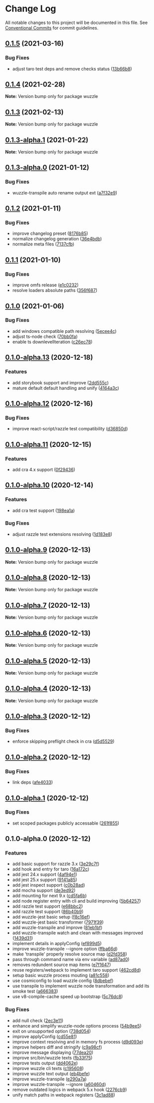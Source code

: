 # Change Log

All notable changes to this project will be documented in this file.
See [Conventional Commits](https://conventionalcommits.org) for commit guidelines.

## [0.1.5](https://github.com/licg9999/wuzzle/compare/v0.1.4...v0.1.5) (2021-03-16)


### Bug Fixes

* adjust taro test deps and remove checks status ([13b66b8](https://github.com/licg9999/wuzzle/commit/13b66b88c39c4ef601b3deacdbf3b66d6fb6a866))



## [0.1.4](https://github.com/licg9999/wuzzle/compare/v0.1.3...v0.1.4) (2021-02-28)

**Note:** Version bump only for package wuzzle





## [0.1.3](https://github.com/licg9999/wuzzle/compare/v0.1.3-alpha.1...v0.1.3) (2021-02-13)

**Note:** Version bump only for package wuzzle





## [0.1.3-alpha.1](https://github.com/licg9999/wuzzle/compare/v0.1.3-alpha.0...v0.1.3-alpha.1) (2021-01-22)

**Note:** Version bump only for package wuzzle





## [0.1.3-alpha.0](https://github.com/licg9999/wuzzle/compare/v0.1.2...v0.1.3-alpha.0) (2021-01-12)


### Bug Fixes

* wuzzle-transpile auto rename output ext ([a7f32e9](https://github.com/licg9999/wuzzle/commit/a7f32e9046f36254b58079fd6eadd9a16675c34e))



## [0.1.2](https://github.com/licg9999/wuzzle/compare/v0.1.1...v0.1.2) (2021-01-11)


### Bug Fixes

* improve changelog preset ([8176b85](https://github.com/licg9999/wuzzle/commit/8176b85043b0b5c3158c44e60c22fddec3b2c68e))
* normalize changelog generation ([36e4bdb](https://github.com/licg9999/wuzzle/commit/36e4bdb64027630d0ff6040dd688287b32a4866e))
* normalize meta files ([7137cfb](https://github.com/licg9999/wuzzle/commit/7137cfbe923c0309996338da7fcac597536c1edc))



## [0.1.1](https://github.com/licg9999/wuzzle/compare/v0.1.0...v0.1.1) (2021-01-10)


### Bug Fixes

* improve omfs release ([e1c0232](https://github.com/licg9999/wuzzle/commit/e1c023249540254a17c4eb73b606d88a66991b48))
* resolve loaders absolute paths ([356f687](https://github.com/licg9999/wuzzle/commit/356f687a9e9fc27a2b9ed16abcd539d3c5eefd94))



## [0.1.0](https://github.com/licg9999/wuzzle/compare/v0.1.0-alpha.13...v0.1.0) (2021-01-06)


### Bug Fixes

* add windows compatible path resolving ([5ecee4c](https://github.com/licg9999/wuzzle/commit/5ecee4c473d9b263deb27df86620e10e2e0dbb89))
* adjust ts-node check ([70bb0fa](https://github.com/licg9999/wuzzle/commit/70bb0fa608fbe136e8bca3c6b88222093ca7cd88))
* enable ts downlevelIteration ([c26ec78](https://github.com/licg9999/wuzzle/commit/c26ec7805a5d0b038172b71d02fdc7fe7a5f0593))



## [0.1.0-alpha.13](https://github.com/licg9999/wuzzle/compare/v0.1.0-alpha.12...v0.1.0-alpha.13) (2020-12-18)


### Features

* add storybook support and improve ([2dd555c](https://github.com/licg9999/wuzzle/commit/2dd555c3017417b0667981d8da94d5cc35567553))
* mature default default handling and unify ([4164a3c](https://github.com/licg9999/wuzzle/commit/4164a3c3ccf0bc95a73bbe2ff6b79bc0c2a50c4d))



## [0.1.0-alpha.12](https://github.com/licg9999/wuzzle/compare/v0.1.0-alpha.11...v0.1.0-alpha.12) (2020-12-16)


### Bug Fixes

* improve react-script/razzle test compatibility ([d36850d](https://github.com/licg9999/wuzzle/commit/d36850df4bb4e38e30c74d937e3531d9dddb3e51))



## [0.1.0-alpha.11](https://github.com/licg9999/wuzzle/compare/v0.1.0-alpha.10...v0.1.0-alpha.11) (2020-12-15)


### Features

* add cra 4.x support ([0f29436](https://github.com/licg9999/wuzzle/commit/0f294360199d98954309e8a4ae72c01c2a898d40))



## [0.1.0-alpha.10](https://github.com/licg9999/wuzzle/compare/v0.1.0-alpha.9...v0.1.0-alpha.10) (2020-12-14)


### Features

* add cra test support ([198ea1a](https://github.com/licg9999/wuzzle/commit/198ea1aed92849de5bbde6f58dd1458d642000ea))


### Bug Fixes

* adjust razzle test extensions resolving ([1d183e8](https://github.com/licg9999/wuzzle/commit/1d183e877af08946c9f16ec3deba67f80786eb70))



## [0.1.0-alpha.9](https://github.com/licg9999/wuzzle/compare/v0.1.0-alpha.8...v0.1.0-alpha.9) (2020-12-13)

**Note:** Version bump only for package wuzzle





## [0.1.0-alpha.8](https://github.com/licg9999/wuzzle/compare/v0.1.0-alpha.7...v0.1.0-alpha.8) (2020-12-13)

**Note:** Version bump only for package wuzzle





## [0.1.0-alpha.7](https://github.com/licg9999/wuzzle/compare/v0.1.0-alpha.6...v0.1.0-alpha.7) (2020-12-13)

**Note:** Version bump only for package wuzzle





## [0.1.0-alpha.6](https://github.com/licg9999/wuzzle/compare/v0.1.0-alpha.5...v0.1.0-alpha.6) (2020-12-13)

**Note:** Version bump only for package wuzzle





## [0.1.0-alpha.5](https://github.com/licg9999/wuzzle/compare/v0.1.0-alpha.4...v0.1.0-alpha.5) (2020-12-13)

**Note:** Version bump only for package wuzzle





## [0.1.0-alpha.4](https://github.com/licg9999/wuzzle/compare/v0.1.0-alpha.3...v0.1.0-alpha.4) (2020-12-13)

**Note:** Version bump only for package wuzzle





## [0.1.0-alpha.3](https://github.com/licg9999/wuzzle/compare/v0.1.0-alpha.2...v0.1.0-alpha.3) (2020-12-12)


### Bug Fixes

* enforce skipping preflight check in cra ([d5d5529](https://github.com/licg9999/wuzzle/commit/d5d5529aade4b275028ba828d3d0870ef156a4a2))



## [0.1.0-alpha.2](https://github.com/licg9999/wuzzle/compare/v0.1.0-alpha.1...v0.1.0-alpha.2) (2020-12-12)


### Bug Fixes

* link deps ([afe4033](https://github.com/licg9999/wuzzle/commit/afe403395b087e3249192d1176ff6713532fd899))



## [0.1.0-alpha.1](https://github.com/licg9999/wuzzle/compare/v0.1.0-alpha.0...v0.1.0-alpha.1) (2020-12-12)


### Bug Fixes

* set scoped packages publicly accessable ([261f855](https://github.com/licg9999/wuzzle/commit/261f85532a06863fb1a42fa096f8a0bde372d3b7))



## 0.1.0-alpha.0 (2020-12-12)


### Features

* add basic support for razzle 3.x ([3e29c7f](https://github.com/licg9999/wuzzle/commit/3e29c7fa3940b5b0d4b8e62ed3a3850e6146b66b))
* add hook and entry for taro ([16a172c](https://github.com/licg9999/wuzzle/commit/16a172cb4440fdee8e2ad3644d0af2f0628f765a))
* add jest 24.x support ([4af94e1](https://github.com/licg9999/wuzzle/commit/4af94e17eca293b408244bdc1286f181fe1a760f))
* add jest 25.x support ([9141a85](https://github.com/licg9999/wuzzle/commit/9141a85b8bc82209c3d12321e1b6b45b963738a6))
* add jest inspect support ([c0b28ad](https://github.com/licg9999/wuzzle/commit/c0b28ada7dca551d7ce1ce9e800077d76a7ad690))
* add mocha support ([de3ed92](https://github.com/licg9999/wuzzle/commit/de3ed929bd6b4926666d72f4cb0e9ba5d5f0cf4d))
* add mounting for next 9.x ([cd5fa6b](https://github.com/licg9999/wuzzle/commit/cd5fa6b8e0577e5a08505556028d30074a0cb646))
* add node register entry with cli and build improving ([5b64257](https://github.com/licg9999/wuzzle/commit/5b642574e8c08ba25e8eecc9997e2dfcf7dd39e4))
* add razzle test support ([e68bbc2](https://github.com/licg9999/wuzzle/commit/e68bbc2296284c8d98a420449ba8ec2a96f26d97))
* add razzle test support ([86b40b9](https://github.com/licg9999/wuzzle/commit/86b40b94ba52facb78008f90c2c7f48625611b9a))
* add wuzzle-jest basic setup ([f8c16ef](https://github.com/licg9999/wuzzle/commit/f8c16ef2393d4a44fbd6764719bf7fcc16072fcf))
* add wuzzle-jest basic transformer ([7971f39](https://github.com/licg9999/wuzzle/commit/7971f3944ebd12a4a4c3eb690acd663de8e84200))
* add wuzzle-transpile and improve ([81eb1bf](https://github.com/licg9999/wuzzle/commit/81eb1bfb39bef63397b5122342f75e829258b945))
* add wuzzle-transpile watch and clean with messages improved ([1439d31](https://github.com/licg9999/wuzzle/commit/1439d31402a2ac5bfd7156a987d4a70c7225743a))
* implement details in applyConfig ([ef899d5](https://github.com/licg9999/wuzzle/commit/ef899d5f717c373b4b421f6bb2a59bbc6f1284b6))
* improve wuzzle-transpile --ignore option ([ffba66d](https://github.com/licg9999/wuzzle/commit/ffba66d37ab754b4da0334873c2e95906cb1d97f))
* make 'transpile' properly resolve source map ([d2fd358](https://github.com/licg9999/wuzzle/commit/d2fd358fdb1775c23a608b96839267011e507260))
* pass through command name via env variable ([ad87ad0](https://github.com/licg9999/wuzzle/commit/ad87ad0945d53102bb1d8595ec3aae4c65f86206))
* removes redundent source map items ([e7f1647](https://github.com/licg9999/wuzzle/commit/e7f1647c17d47c3622230107cb0542c560587151))
* reuse registers/webpack to implement taro support ([462cd8d](https://github.com/licg9999/wuzzle/commit/462cd8d2f656404ee86ce8f5c44638a02fd08b06))
* setup basic wuzzle process mouting ([a81c558](https://github.com/licg9999/wuzzle/commit/a81c5583c0d4625cd219fcb234635e9bea02a2c9))
* use cosmiconfig to load wuzzle config ([8dbebef](https://github.com/licg9999/wuzzle/commit/8dbebef7dba533c8b4bbbb16e3cab93e4429d98c))
* use transpile to implement wuzzle node transformation and add its smoke test ([a666383](https://github.com/licg9999/wuzzle/commit/a666383bf1e2edbcae65ca71aca15088198dd000))
* use v8-compile-cache speed up bootstrap ([5c76dc8](https://github.com/licg9999/wuzzle/commit/5c76dc80106434724eba01d9461cfa2bd8149ffa))


### Bug Fixes

* add null check ([2ec3e11](https://github.com/licg9999/wuzzle/commit/2ec3e1102efcd1ca906be16ec8d3bc76446e112a))
* enhance and simplify wuzzle-node options process ([54b9ee5](https://github.com/licg9999/wuzzle/commit/54b9ee5844d52797cdb4b15d263cd2b6b2ad357a))
* exit on unsupported option ([738d054](https://github.com/licg9999/wuzzle/commit/738d0546636be8b683ac3a87b78a020b87a83e70))
* improve applyConfig ([cd55e81](https://github.com/licg9999/wuzzle/commit/cd55e81783b76f7f409df6538afb5406cc4a1757))
* improve context resolving and in memory fs process ([d9d093e](https://github.com/licg9999/wuzzle/commit/d9d093e140e744248810fb9b31bde167422ca98f))
* improve helpers diff and stringify ([c9a98cf](https://github.com/licg9999/wuzzle/commit/c9a98cfbf398352dcbd05e865ff4e5f0254c4524))
* improve message displaying ([77dea20](https://github.com/licg9999/wuzzle/commit/77dea202c5c2875b902bf6a228eebbaae69db2aa))
* improve src/bin/wuzzle texts ([fb33f75](https://github.com/licg9999/wuzzle/commit/fb33f75418b4142c7beee3f0def6709a4455b03b))
* improve tests output ([dd4062e](https://github.com/licg9999/wuzzle/commit/dd4062e00c004b7cfea4a37e3f70e566f7ac9681))
* improve wuzzle cli texts ([c195608](https://github.com/licg9999/wuzzle/commit/c195608648ca7b61f6f7f8d241035c2c5a85e227))
* improve wuzzle text output ([eb4befe](https://github.com/licg9999/wuzzle/commit/eb4befeb9e937377a94bea9b292d840df8741c73))
* improve wuzzle-transpile ([e290a7a](https://github.com/licg9999/wuzzle/commit/e290a7a3e15a8dce457e54c28a9623bd33d0b00c))
* improve wuzzle-transpile --ignore ([a60460d](https://github.com/licg9999/wuzzle/commit/a60460dafb7bd17c2be0abf76887d238dd259a47))
* remove outdated logics in webpack 5.x hook ([2276cb9](https://github.com/licg9999/wuzzle/commit/2276cb969247bd75518f4203bc14ff378a529ee1))
* unify match paths in webpack registers ([3c1ad88](https://github.com/licg9999/wuzzle/commit/3c1ad88e0c66ec4d51002d973b715a9e1b908ed6))
